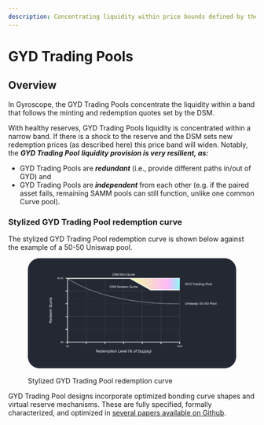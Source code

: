 ```yaml
---
description: Concentrating liquidity within price bounds defined by the DSM
---
```


# GYD Trading Pools

## Overview

In Gyroscope, the GYD Trading Pools concentrate the liquidity within a band that follows the minting and redemption quotes set by the DSM.

With healthy reserves, GYD Trading Pools liquidity is concentrated within a narrow band. If there is a shock to the reserve and the DSM sets new redemption prices (as described here) this price band will widen. Notably, the _**GYD Trading Pool**_ _**liquidity provision is very resilient, as:**_

* GYD Trading Pools are _**redundant**_ (i.e., provide different paths in/out of GYD) and
* GYD Trading Pools are _**independent**_ from each other (e.g. if the paired asset fails, remaining SAMM pools can still function, unlike one common Curve pool).

### Stylized GYD Trading Pool redemption curve

The stylized GYD Trading Pool redemption curve is shown below against the example of a 50-50 Uniswap pool.

<figure><img src="../../../assets/Graph 1 v3 (1).png" alt="Stylized GYD Trading Pool redemption curve"><figcaption><p>Stylized GYD Trading Pool redemption curve</p></figcaption></figure>

GYD Trading Pool designs incorporate optimized bonding curve shapes and virtual reserve mechanisms. These are fully specified, formally characterized, and optimized in [several papers available on Github](https://github.com/gyrostable/technical-papers/tree/main/E-CLP).&#x20;
